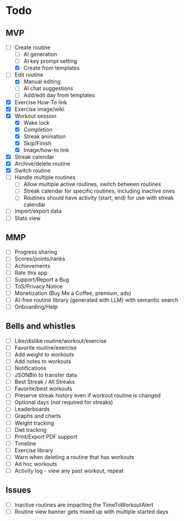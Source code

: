 # Todo

## MVP
- [ ] Create routine
  - [ ] AI generation
  - [ ] AI key prompt setting
  - [x] Create from templates
- [ ] Edit routine
  - [x] Manual editing
  - [ ] AI chat suggestions
  - [ ] Add/edit day from templates
- [x] Exercise How-To link
- [x] Exercise image/wiki
- [x] Workout session
  - [x] Wake lock
  - [x] Completion
  - [x] Streak animation
  - [x] Skip/Finish
  - [x] Image/how-to link
- [x] Streak calendar
- [x] Archive/delete routine
- [x] Switch routine
- [ ] Handle multiple routines
  - [ ] Allow multiple active routines, switch between routines
  - [ ] Streak calendar for specific routines, including inactive ones
  - [ ] Routines should have activity (start, end) for use with streak calendar
- [ ] Import/export data
- [ ] Stats view

## MMP
- [ ] Progress sharing
- [ ] Scores/points/ranks
- [ ] Achievements
- [ ] Rate this app
- [ ] Support/Report a Bug
- [ ] ToS/Privacy Notice
- [ ] Monetization (Buy Me a Coffee, premium, ads)
- [ ] AI-free routine library (generated with LLM) with semantic search
- [ ] Onboarding/Help

## Bells and whistles
- [ ] Like/dislike routine/workout/exercise
- [ ] Favorite routine/exercise
- [ ] Add weight to workouts
- [ ] Add notes to workouts
- [ ] Notifications
- [ ] JSONBin to transfer data
- [ ] Best Streak / All Streaks
- [ ] Favorite/best workouts
- [ ] Preserve streak history even if workout routine is changed
- [ ] Optional days (not required for streaks)
- [ ] Leaderboards
- [ ] Graphs and charts
- [ ] Weight tracking
- [ ] Diet tracking
- [ ] Print/Export PDF support
- [ ] Timeline
- [ ] Exercise library
- [ ] Warn when deleting a routine that has workouts
- [ ] Ad hoc workouts
- [ ] Activity log - view any past workout, repeat

## Issues
- [ ] Inactive routines are impacting the TimeToWorkoutAlert
- [ ] Routine view banner gets mixed up with multiple started days